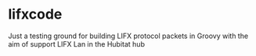 # lifxcode
Just a testing ground for building LIFX protocol packets in Groovy with the aim of support LIFX Lan in the Hubitat hub
